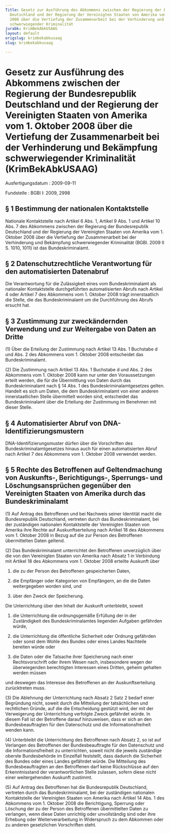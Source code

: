```yaml
---
Title: Gesetz zur Ausführung des Abkommens zwischen der Regierung der Bundesrepublik
  Deutschland und der Regierung der Vereinigten Staaten von Amerika vom 1. Oktober
  2008 über die Vertiefung der Zusammenarbeit bei der Verhinderung und Bekämpfung
  schwerwiegender Kriminalität
jurabk: KrimBekAbkUSAAG
layout: default
origslug: krimbekabkusaag
slug: krimbekabkusaag

---
```


# Gesetz zur Ausführung des Abkommens zwischen der Regierung der Bundesrepublik Deutschland und der Regierung der Vereinigten Staaten von Amerika vom 1. Oktober 2008 über die Vertiefung der Zusammenarbeit bei der Verhinderung und Bekämpfung schwerwiegender Kriminalität (KrimBekAbkUSAAG)

Ausfertigungsdatum
:   2009-09-11

Fundstelle
:   BGBl I: 2009, 2998


## § 1 Bestimmung der nationalen Kontaktstelle

Nationale Kontaktstelle nach Artikel 6 Abs. 1, Artikel 9 Abs. 1 und
Artikel 10 Abs. 7 des Abkommens zwischen der Regierung der
Bundesrepublik Deutschland und der Regierung der Vereinigten Staaten
von Amerika vom 1. Oktober 2008 über die Vertiefung der Zusammenarbeit
bei der Verhinderung und Bekämpfung schwerwiegender Kriminalität
(BGBl. 2009 II S. 1010, 1011) ist das Bundeskriminalamt.


## § 2 Datenschutzrechtliche Verantwortung für den automatisierten Datenabruf

Die Verantwortung für die Zulässigkeit eines vom Bundeskriminalamt als
nationaler Kontaktstelle durchgeführten automatisierten Abrufs nach
Artikel 4 oder Artikel 7 des Abkommens vom 1. Oktober 2008 trägt
innerstaatlich die Stelle, die das Bundeskriminalamt um die
Durchführung des Abrufs ersucht hat.


## § 3 Zustimmung zur zweckändernden Verwendung und zur Weitergabe von Daten an Dritte

(1) Über die Erteilung der Zustimmung nach Artikel 13 Abs. 1 Buchstabe
d und Abs. 2 des Abkommens vom 1. Oktober 2008 entscheidet das
Bundeskriminalamt.

(2) Die Zustimmung nach Artikel 13 Abs. 1 Buchstabe d und Abs. 2 des
Abkommens vom 1. Oktober 2008 kann nur unter den Voraussetzungen
erteilt werden, die für die Übermittlung von Daten durch das
Bundeskriminalamt nach § 14 Abs. 1 des Bundeskriminalamtgesetzes
gelten. Handelt es sich um Daten, die dem Bundeskriminalamt von einer
anderen innerstaatlichen Stelle übermittelt worden sind, entscheidet
das Bundeskriminalamt über die Erteilung der Zustimmung im Benehmen
mit dieser Stelle.


## § 4 Automatisierter Abruf von DNA-Identifizierungsmustern

DNA-Identifizierungsmuster dürfen über die Vorschriften des
Bundeskriminalamtgesetzes hinaus auch für einen automatisierten Abruf
nach Artikel 7 des Abkommens vom 1. Oktober 2008 verwendet werden.


## § 5 Rechte des Betroffenen auf Geltendmachung von Auskunfts-, Berichtigungs-, Sperrungs- und Löschungsansprüchen gegenüber den Vereinigten Staaten von Amerika durch das Bundeskriminalamt

(1) Auf Antrag des Betroffenen und bei Nachweis seiner Identität macht
die Bundesrepublik Deutschland, vertreten durch das Bundeskriminalamt,
bei der zuständigen nationalen Kontaktstelle der Vereinigten Staaten
von Amerika ihre Rechte auf Auskunftserteilung nach Artikel 18 des
Abkommens vom 1. Oktober 2008 in Bezug auf die zur Person des
Betroffenen übermittelten Daten geltend.

(2) Das Bundeskriminalamt unterrichtet den Betroffenen unverzüglich
über die von den Vereinigten Staaten von Amerika nach Absatz 1 in
Verbindung mit Artikel 18 des Abkommens vom 1. Oktober 2008 erteilte
Auskunft über

1.  die zu der Person des Betroffenen gespeicherten Daten,


2.  die Empfänger oder Kategorien von Empfängern, an die die Daten
    weitergegeben worden sind, und


3.  über den Zweck der Speicherung.



Die Unterrichtung über den Inhalt der Auskunft unterbleibt, soweit

1.  die Unterrichtung die ordnungsgemäße Erfüllung der in der
    Zuständigkeit des Bundeskriminalamtes liegenden Aufgaben gefährden
    würde,


2.  die Unterrichtung die öffentliche Sicherheit oder Ordnung gefährden
    oder sonst dem Wohle des Bundes oder eines Landes Nachteile bereiten
    würde oder


3.  die Daten oder die Tatsache ihrer Speicherung nach einer
    Rechtsvorschrift oder ihrem Wesen nach, insbesondere wegen der
    überwiegenden berechtigten Interessen eines Dritten, geheim gehalten
    werden müssen



und deswegen das Interesse des Betroffenen an der Auskunftserteilung
zurücktreten muss.

(3) Die Ablehnung der Unterrichtung nach Absatz 2 Satz 2 bedarf einer
Begründung nicht, soweit durch die Mitteilung der tatsächlichen und
rechtlichen Gründe, auf die die Entscheidung gestützt wird, der mit
der Verweigerung der Unterrichtung verfolgte Zweck gefährdet würde. In
diesem Fall ist der Betroffene darauf hinzuweisen, dass er sich an den
Bundesbeauftragten für den Datenschutz und die Informationsfreiheit
wenden kann.

(4) Unterbleibt die Unterrichtung des Betroffenen nach Absatz 2, so
ist auf Verlangen des Betroffenen der Bundesbeauftragte für den
Datenschutz und die Informationsfreiheit zu unterrichten, soweit nicht
die jeweils zuständige oberste Bundesbehörde im Einzelfall feststellt,
dass dadurch die Sicherheit des Bundes oder eines Landes gefährdet
würde. Die Mitteilung des Bundesbeauftragten an den Betroffenen darf
keine Rückschlüsse auf den Erkenntnisstand der verantwortlichen Stelle
zulassen, sofern diese nicht einer weitergehenden Auskunft zustimmt.

(5) Auf Antrag des Betroffenen hat die Bundesrepublik Deutschland,
vertreten durch das Bundeskriminalamt, bei der zuständigen nationalen
Kontaktstelle der Vereinigten Staaten von Amerika nach Artikel 14 Abs.
1 des Abkommens vom 1. Oktober 2008 die Berichtigung, Sperrung oder
Löschung der zu der Person des Betroffenen übermittelten Daten zu
verlangen, wenn diese Daten unrichtig oder unvollständig sind oder
ihre Erhebung oder Weiterverarbeitung in Widerspruch zu dem Abkommen
oder zu anderen gesetzlichen Vorschriften steht.

